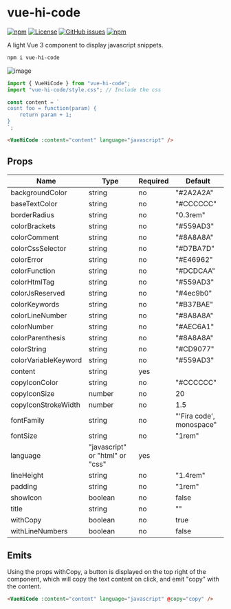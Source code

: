 # vue-hi-code

[![npm](https://img.shields.io/npm/v/vue-hi-code)](https://github.com/graphieros/vue-hi-code)
[![License](https://img.shields.io/badge/license-MIT-green)](https://github.com/graphieros/vue-hi-code?tab=MIT-1-ov-file#readme)
[![GitHub issues](https://img.shields.io/github/issues/graphieros/vue-hi-code)](https://github.com/graphieros/vue-hi-code/issues)
[![npm](https://img.shields.io/npm/dt/vue-hi-code)](https://github.com/graphieros/vue-hi-code)

A light Vue 3 component to display javascript snippets.

```sh
npm i vue-hi-code
```

![image](https://github.com/user-attachments/assets/07707d06-8285-44a4-a607-192346dfd133)

```js
import { VueHiCode } from "vue-hi-code";
import "vue-hi-code/style.css"; // Include the css

const content = `
cosnt foo = function(param) {
    return param + 1;
}
`;
```

```html
<VueHiCode :content="content" language="javascript" />
```

## Props

| Name                 | Type                            | Required | Default                  |
| -------------------- | ------------------------------- | -------- | ------------------------ |
| backgroundColor      | string                          | no       | "#2A2A2A"                |
| baseTextColor        | string                          | no       | "#CCCCCC"                |
| borderRadius         | string                          | no       | "0.3rem"                 |
| colorBrackets        | string                          | no       | "#559AD3"                |
| colorComment         | string                          | no       | "#8A8A8A"                |
| colorCssSelector     | string                          | no       | "#D7BA7D"                |
| colorError           | string                          | no       | "#E46962"                |
| colorFunction        | string                          | no       | "#DCDCAA"                |
| colorHtmlTag         | string                          | no       | "#559AD3"                |
| colorJsReserved      | string                          | no       | "#4ec9b0"                |
| colorKeywords        | string                          | no       | "#B37BAE"                |
| colorLineNumber      | string                          | no       | "#8A8A8A"                |
| colorNumber          | string                          | no       | "#AEC6A1"                |
| colorParenthesis     | string                          | no       | "#8A8A8A"                |
| colorString          | string                          | no       | "#CD9077"                |
| colorVariableKeyword | string                          | no       | "#559AD3"                |
| content              | string                          | yes      |                          |
| copyIconColor        | string                          | no       | "#CCCCCC"                |
| copyIconSize         | number                          | no       | 20                       |
| copyIconStrokeWidth  | number                          | no       | 1.5                      |
| fontFamily           | string                          | no       | "'Fira code', monospace" |
| fontSize             | string                          | no       | "1rem"                   |
| language             | "javascript" or "html" or "css" | yes      |                          |
| lineHeight           | string                          | no       | "1.4rem"                 |
| padding              | string                          | no       | "1rem"                   |
| showIcon             | boolean                         | no       | false                    |
| title                | string                          | no       | ""                       |
| withCopy             | boolean                         | no       | true                     |
| withLineNumbers      | boolean                         | no       | false                    |

## Emits

Using the props withCopy, a button is displayed on the top right of the component, which will copy the text content on click, and emit "copy" with the content.

```html
<VueHiCode :content="content" language="javascript" @copy="copy" />
```
